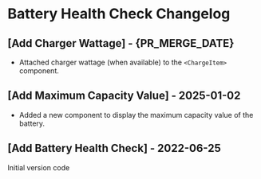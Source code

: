 # Battery Health Check Changelog

## [Add Charger Wattage] - {PR_MERGE_DATE}

- Attached charger wattage (when available) to the `<ChargeItem>` component.

## [Add Maximum Capacity Value] - 2025-01-02

- Added a new component to display the maximum capacity value of the battery.

## [Add Battery Health Check] - 2022-06-25

Initial version code
